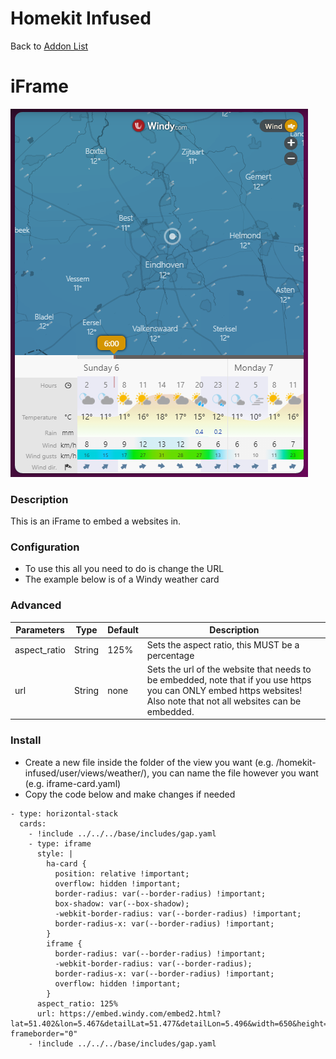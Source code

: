 # Homekit Infused

Back to [Addon List](../addon_list.md)

# iFrame
![Homekit Infused](../images/iframe-card.png)

### Description
This is an iFrame to embed a websites in.

### Configuration
- To use this all you need to do is change the URL
- The example below is of a Windy weather card

### Advanced

| Parameters | Type | Default | Description |
|----------------------------------|-------------|----------------------------------|----------------------------------------------------------------------------------------------------------------------------------------------------------------------|
| aspect_ratio | String | 125% | Sets the aspect ratio, this MUST be a percentage |
| url | String | none | Sets the url of the website that needs to be embedded, note that if you use https you can ONLY embed https websites! Also note that not all websites can be embedded. |

### Install
- Create a new file inside the folder of the view you want (e.g. /homekit-infused/user/views/weather/), you can name the file however you want (e.g. iframe-card.yaml)
- Copy the code below and make changes if needed

```
- type: horizontal-stack
  cards:
    - !include ../../../base/includes/gap.yaml
    - type: iframe
      style: |
        ha-card {
          position: relative !important;
          overflow: hidden !important;
          border-radius: var(--border-radius) !important;
          box-shadow: var(--box-shadow);
          -webkit-border-radius: var(--border-radius) !important;
          border-radius-x: var(--border-radius) !important;
        }
        iframe {
          border-radius: var(--border-radius) !important;
          -webkit-border-radius: var(--border-radius);
          border-radius-x: var(--border-radius) !important;
          overflow: hidden !important;
        }
      aspect_ratio: 125%
      url: https://embed.windy.com/embed2.html?lat=51.402&lon=5.467&detailLat=51.477&detailLon=5.496&width=650&height=750&zoom=10&level=surface&overlay=wind&product=ecmwf&menu=&message=true&marker=&calendar=now&pressure=true&type=map&location=coordinates&detail=true&metricWind=km%2Fh&metricTemp=%C2%B0C&radarRange=-1" frameborder="0"
    - !include ../../../base/includes/gap.yaml
```

